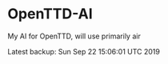 # OpenTTD-AI
My AI for OpenTTD, will use primarily air

Latest backup: Sun Sep 22 15:06:01 UTC 2019
